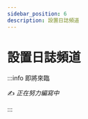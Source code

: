 ```yaml
---
sidebar_position: 6
description: 設置日誌頻道
---
```


# 設置日誌頻道

<head>
  <title>設置日誌頻道</title>
</head>

:::info 即將來臨

✍️ _正在努力編寫中_

:::
